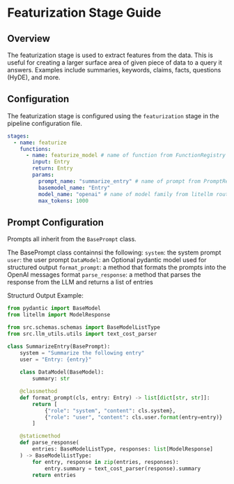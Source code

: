 # Featurization Stage Guide

## Overview

The featurization stage is used to extract features from the data. This is useful for creating a larger surface area of given piece of data to a query it answers. Examples include summaries, keywords, claims, facts, questions (HyDE), and more.

## Configuration

The featurization stage is configured using the `featurization` stage in the pipeline configuration file.

```yaml
stages:
  - name: featurize
    functions:
      - name: featurize_model # name of function from FunctionRegistry
        input: Entry
        return: Entry
        params:
          prompt_name: "summarize_entry" # name of prompt from PromptRegistry
          basemodel_name: "Entry"
          model_name: "openai" # name of model family from litellm router
          max_tokens: 1000
```

## Prompt Configuration

Prompts all inherit from the `BasePrompt` class.


The BasePrompt class containnsi the following:
`system`: the system prompt
`user`: the user prompt
`DataModel`: an Optional pydantic model used for structured output
`format_prompt`: a method that formats the prompts into the OpenAI messages format
`parse_response`: a method that parses the response from the LLM and returns a list of entries

Structurd Output Example:
```python
from pydantic import BaseModel
from litellm import ModelResponse

from src.schemas.schemas import BaseModelListType
from src.llm_utils.utils import text_cost_parser

class SummarizeEntry(BasePrompt):
    system = "Summarize the following entry"
    user = "Entry: {entry}"
    
    class DataModel(BaseModel):
        summary: str

    @classmethod
    def format_prompt(cls, entry: Entry) -> list[dict[str, str]]:
        return [
            {"role": "system", "content": cls.system},
            {"role": "user", "content": cls.user.format(entry=entry)}
        ]

    @staticmethod
    def parse_response(
        entries: BaseModelListType, responses: list[ModelResponse]
    ) -> BaseModelListType:
        for entry, response in zip(entries, responses):
            entry.summary = text_cost_parser(response).summary
        return entries
```